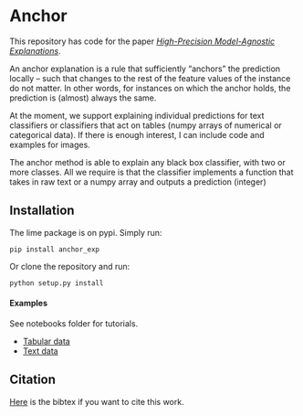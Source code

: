# Anchor
This repository has code for the paper [*High-Precision Model-Agnostic Explanations*](https://homes.cs.washington.edu/~marcotcr/aaai18.pdf).  

An anchor explanation is a rule that sufficiently “anchors” the
prediction locally – such that changes to the rest of the feature
values of the instance do not matter. In other words, for instances on which the anchor holds, the prediction is (almost)
always the same.

At the moment, we support explaining individual predictions for text classifiers or classifiers that act on tables (numpy arrays of numerical or categorical data). If there is enough interest, I can include code and examples for images.

The anchor method is able to explain any black box classifier, with two or more classes. All we require is that the classifier implements a function that takes in raw text or a numpy array and outputs a prediction (integer)

## Installation
The lime package is on pypi. Simply run:

    pip install anchor_exp
Or clone the repository and run:

    python setup.py install

#### Examples
See notebooks folder for tutorials.

- [Tabular data](https://github.com/marcotcr/anchor/blob/master/notebooks/Anchor%20on%20tabular%20data.ipynb)
- [Text data](https://github.com/marcotcr/anchor/blob/master/notebooks/Anchor%20for%20text.ipynb)

## Citation
[Here](https://homes.cs.washington.edu/~marcotcr/aaai18.bib) is the bibtex if you want to cite this work.
